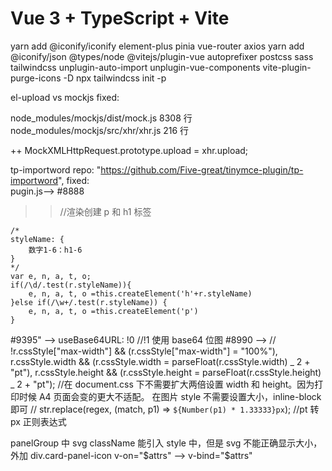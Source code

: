# Vue 3 + TypeScript + Vite

yarn add @iconify/iconify element-plus pinia vue-router axios
yarn add @iconify/json @types/node @vitejs/plugin-vue autoprefixer postcss sass tailwindcss unplugin-auto-import unplugin-vue-components vite-plugin-purge-icons -D
npx tailwindcss init -p

el-upload vs mockjs fixed:

node_modules/mockjs/dist/mock.js 8308 行
node_modules/mockjs/src/xhr/xhr.js 216 行

++ MockXMLHttpRequest.prototype.upload = xhr.upload;

tp-importword
repo: "https://github.com/Five-great/tinymce-plugin/tp-importword",
fixed:  
pugin.js--> #8888

> > //渲染创建 p 和 h1 标签

    /*
    styleName: {
        数字1-6：h1-6
    }
    */
    var e, n, a, t, o;
    if(/\d/.test(r.styleName)){
        e, n, a, t, o =this.createElement('h'+r.styleName)
    }else if(/\w+/.test(r.styleName)) {
        e, n, a, t, o =this.createElement('p')
    }

#9395" --> useBase64URL: !0 //!1 使用 base64 位图
#8990 --> // !r.cssStyle["max-width"] && (r.cssStyle["max-width"] = "100%"), r.cssStyle.width && (r.cssStyle.width = parseFloat(r.cssStyle.width) _ 2 + "pt"), r.cssStyle.height && (r.cssStyle.height = parseFloat(r.cssStyle.height) _ 2 + "pt"); //在 document.css 下不需要扩大两倍设置 width 和 height。因为打印时候 A4 页面会变的更大不适配。 在图片 style 不需要设置大小，inline-block 即可
// str.replace(regex, (match, p1) => `${Number(p1) * 1.33333}px`); //pt 转 px 正则表达式

panelGroup 中 svg className 能引入 style 中，但是 svg 不能正确显示大小，外加 div.card-panel-icon
v-on="$attrs" --> v-bind="$attrs"
